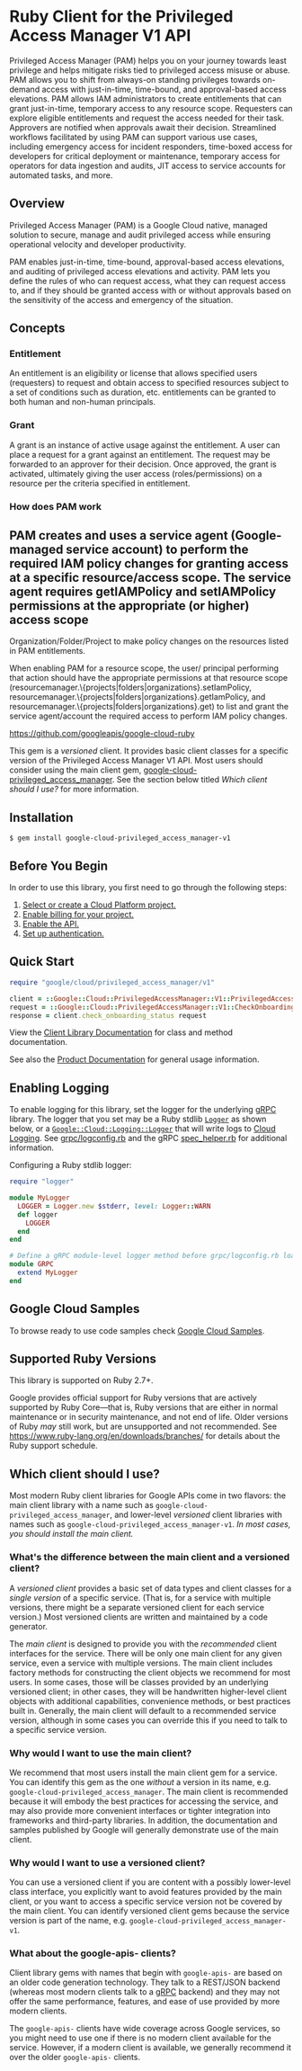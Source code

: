 # Ruby Client for the Privileged Access Manager V1 API

Privileged Access Manager (PAM) helps you on your journey towards least privilege and helps mitigate risks tied to privileged access misuse or abuse. PAM allows you to shift from always-on standing privileges towards on-demand access with just-in-time, time-bound, and approval-based access elevations. PAM allows IAM administrators to create entitlements that can grant just-in-time, temporary access to any resource scope. Requesters can explore eligible entitlements and request the access needed for their task. Approvers are notified when approvals await their decision. Streamlined workflows facilitated by using PAM can support various use cases, including emergency access for incident responders, time-boxed access for developers for critical deployment or maintenance, temporary access for operators for data ingestion and audits, JIT access to service accounts for automated tasks, and more.

## Overview

Privileged Access Manager (PAM) is a Google Cloud native, managed solution
to secure, manage and audit privileged access while ensuring operational
velocity and developer productivity.

PAM enables just-in-time, time-bound, approval-based access elevations,
and auditing of privileged access elevations and activity. PAM lets you
define the rules of who can request access, what they can request access
to, and if they should be granted access with or without approvals based
on the sensitivity of the access and emergency of the situation.

## Concepts

### Entitlement

An entitlement is an eligibility or license that allows specified users
(requesters) to request and obtain access to specified resources subject
to a set of conditions such as duration, etc. entitlements can be granted
to both human and non-human principals.

### Grant

A grant is an instance of active usage against the entitlement. A user can
place a request for a grant against an entitlement. The request may be
forwarded to an approver for their decision. Once approved, the grant is
activated, ultimately giving the user access (roles/permissions) on a
resource per the criteria specified in entitlement.

### How does PAM work

PAM creates and uses a service agent (Google-managed service account) to
perform the required IAM policy changes for granting access at a
specific
resource/access scope. The service agent requires getIAMPolicy and
setIAMPolicy permissions at the appropriate (or higher) access scope
-
Organization/Folder/Project to make policy changes on the resources listed
in PAM entitlements.

When enabling PAM for a resource scope, the user/ principal performing
that action should have the appropriate permissions at that resource
scope
(resourcemanager.\\{projects|folders|organizations}.setIamPolicy,
resourcemanager.\\{projects|folders|organizations}.getIamPolicy, and
resourcemanager.\\{projects|folders|organizations}.get) to list and grant
the service agent/account the required access to perform IAM policy
changes.

https://github.com/googleapis/google-cloud-ruby

This gem is a _versioned_ client. It provides basic client classes for a
specific version of the Privileged Access Manager V1 API. Most users should consider using
the main client gem,
[google-cloud-privileged_access_manager](https://rubygems.org/gems/google-cloud-privileged_access_manager).
See the section below titled *Which client should I use?* for more information.

## Installation

```
$ gem install google-cloud-privileged_access_manager-v1
```

## Before You Begin

In order to use this library, you first need to go through the following steps:

1. [Select or create a Cloud Platform project.](https://console.cloud.google.com/project)
1. [Enable billing for your project.](https://cloud.google.com/billing/docs/how-to/modify-project#enable_billing_for_a_project)
1. [Enable the API.](https://console.cloud.google.com/apis/library/privilegedaccessmanager.googleapis.com)
1. [Set up authentication.](AUTHENTICATION.md)

## Quick Start

```ruby
require "google/cloud/privileged_access_manager/v1"

client = ::Google::Cloud::PrivilegedAccessManager::V1::PrivilegedAccessManager::Client.new
request = ::Google::Cloud::PrivilegedAccessManager::V1::CheckOnboardingStatusRequest.new # (request fields as keyword arguments...)
response = client.check_onboarding_status request
```

View the [Client Library Documentation](https://cloud.google.com/ruby/docs/reference/google-cloud-privileged_access_manager-v1/latest)
for class and method documentation.

See also the [Product Documentation](https://cloud.google.com/iam/docs/pam-overview)
for general usage information.

## Enabling Logging

To enable logging for this library, set the logger for the underlying [gRPC](https://github.com/grpc/grpc/tree/master/src/ruby) library.
The logger that you set may be a Ruby stdlib [`Logger`](https://ruby-doc.org/current/stdlibs/logger/Logger.html) as shown below,
or a [`Google::Cloud::Logging::Logger`](https://cloud.google.com/ruby/docs/reference/google-cloud-logging/latest)
that will write logs to [Cloud Logging](https://cloud.google.com/logging/). See [grpc/logconfig.rb](https://github.com/grpc/grpc/blob/master/src/ruby/lib/grpc/logconfig.rb)
and the gRPC [spec_helper.rb](https://github.com/grpc/grpc/blob/master/src/ruby/spec/spec_helper.rb) for additional information.

Configuring a Ruby stdlib logger:

```ruby
require "logger"

module MyLogger
  LOGGER = Logger.new $stderr, level: Logger::WARN
  def logger
    LOGGER
  end
end

# Define a gRPC module-level logger method before grpc/logconfig.rb loads.
module GRPC
  extend MyLogger
end
```


## Google Cloud Samples

To browse ready to use code samples check [Google Cloud Samples](https://cloud.google.com/docs/samples).

## Supported Ruby Versions

This library is supported on Ruby 2.7+.

Google provides official support for Ruby versions that are actively supported
by Ruby Core—that is, Ruby versions that are either in normal maintenance or
in security maintenance, and not end of life. Older versions of Ruby _may_
still work, but are unsupported and not recommended. See
https://www.ruby-lang.org/en/downloads/branches/ for details about the Ruby
support schedule.

## Which client should I use?

Most modern Ruby client libraries for Google APIs come in two flavors: the main
client library with a name such as `google-cloud-privileged_access_manager`,
and lower-level _versioned_ client libraries with names such as
`google-cloud-privileged_access_manager-v1`.
_In most cases, you should install the main client._

### What's the difference between the main client and a versioned client?

A _versioned client_ provides a basic set of data types and client classes for
a _single version_ of a specific service. (That is, for a service with multiple
versions, there might be a separate versioned client for each service version.)
Most versioned clients are written and maintained by a code generator.

The _main client_ is designed to provide you with the _recommended_ client
interfaces for the service. There will be only one main client for any given
service, even a service with multiple versions. The main client includes
factory methods for constructing the client objects we recommend for most
users. In some cases, those will be classes provided by an underlying versioned
client; in other cases, they will be handwritten higher-level client objects
with additional capabilities, convenience methods, or best practices built in.
Generally, the main client will default to a recommended service version,
although in some cases you can override this if you need to talk to a specific
service version.

### Why would I want to use the main client?

We recommend that most users install the main client gem for a service. You can
identify this gem as the one _without_ a version in its name, e.g.
`google-cloud-privileged_access_manager`.
The main client is recommended because it will embody the best practices for
accessing the service, and may also provide more convenient interfaces or
tighter integration into frameworks and third-party libraries. In addition, the
documentation and samples published by Google will generally demonstrate use of
the main client.

### Why would I want to use a versioned client?

You can use a versioned client if you are content with a possibly lower-level
class interface, you explicitly want to avoid features provided by the main
client, or you want to access a specific service version not be covered by the
main client. You can identify versioned client gems because the service version
is part of the name, e.g. `google-cloud-privileged_access_manager-v1`.

### What about the google-apis-<name> clients?

Client library gems with names that begin with `google-apis-` are based on an
older code generation technology. They talk to a REST/JSON backend (whereas
most modern clients talk to a [gRPC](https://grpc.io/) backend) and they may
not offer the same performance, features, and ease of use provided by more
modern clients.

The `google-apis-` clients have wide coverage across Google services, so you
might need to use one if there is no modern client available for the service.
However, if a modern client is available, we generally recommend it over the
older `google-apis-` clients.
